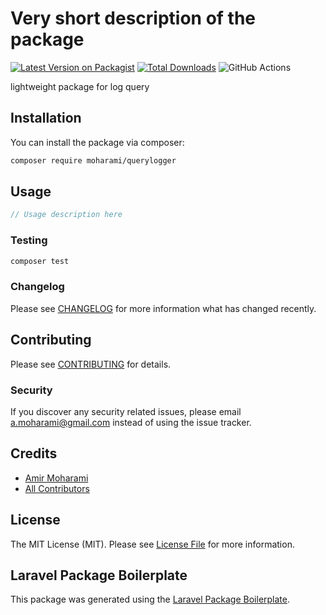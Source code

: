 # Very short description of the package

[![Latest Version on Packagist](https://img.shields.io/packagist/v/moharami/querylogger.svg?style=flat-square)](https://packagist.org/packages/moharami/querylogger)
[![Total Downloads](https://img.shields.io/packagist/dt/moharami/querylogger.svg?style=flat-square)](https://packagist.org/packages/moharami/querylogger)
![GitHub Actions](https://github.com/moharami/querylogger/actions/workflows/main.yml/badge.svg)

lightweight package for log query

## Installation

You can install the package via composer:

```bash
composer require moharami/querylogger
```

## Usage

```php
// Usage description here
```

### Testing

```bash
composer test
```

### Changelog

Please see [CHANGELOG](CHANGELOG.md) for more information what has changed recently.

## Contributing

Please see [CONTRIBUTING](CONTRIBUTING.md) for details.

### Security

If you discover any security related issues, please email a.moharami@gmail.com instead of using the issue tracker.

## Credits

-   [Amir Moharami](https://github.com/moharami)
-   [All Contributors](../../contributors)

## License

The MIT License (MIT). Please see [License File](LICENSE.md) for more information.

## Laravel Package Boilerplate

This package was generated using the [Laravel Package Boilerplate](https://laravelpackageboilerplate.com).
